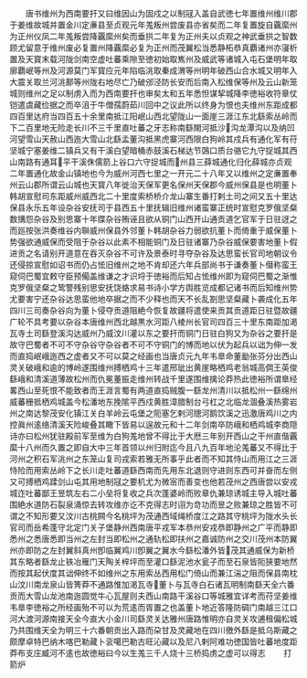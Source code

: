 <!-- { "loadSidebar": true } -->
　　唐书维州为西南要扞又曰维因山为固戍之以制冦入盖自武徳七年置维州维川郡于姜维故城并置金川定亷县至贞观元年羗叛州尝废县亦省矣而二年复置旋自覊縻州为正州仪凤二年羗叛尝降覊縻州矣而垂拱二年复为正州夫以贞观之神武垂拱之智数顾尤留意于维州废必复置州降覊縻必复为正州而茂翼松当悉静柘恭真覇诸州亦寖析置及天寳末载河陇剑南空虚吐蕃乘隙至徳初始取嶲州及威武等诸城入屯石堡明年取廓覇岷等州及河源莫门军寳应元年陷临洮取秦成渭等州明年破西山合水城又明年入大震关取兰河洮鄯等州陇右地尽亡乃破邠泾防长安而后南入松维保等州及云山新笼城则维州之足以制虏入而为西南要扞也审矣太和五年悉怛谋挈城降李徳裕收符章仗铠遣虞藏俭据之而卒沮于牛僧孺蔚茹川回中之议此所以终身为恨也夫维州东距成都四百里达府当四百五十余里南抵江阳岷山西北望陇山一面崖三涯江东北繇索丛岭而下二百里地无险走长川不三千里直吐蕃之牙志称南繇閙河抵沙沟龙潭沟以及纳凹河望雪山天赦山西迤大雪山北繇孟董沟抵黑虎寨河西限白狗岭其戍兵有通化军有苻坚城宁塞姜维二镇兵又有干溪白望暗桶赤鼓溪石梯达节鵶口质台骆它九守捉城其西山南路有通耳平干溪侏儒箭上谷口六守捉城而州县三薛城通化归化薛城亦贞观二年置通化故金山镇地也今为威州河西七里之一开元二十八年又以维州之定亷置奉州云山郡所谓云山城也天寳八年徙治天保军更名保州天保郡今威州保县是也明董卜韩胡宣慰司东距威州威西北二十里度索桥桥介龙山寨生番打剌土司之间又五十里达保县永乐五年设杂谷安抚司于县西五十里抚辑旧维州诸蛮寨正统时宣慰克罗俄坚粲数搆怨杂谷及别思寨十年牒杂谷贿诬且欲从铜门山西开山通贡道乞官军于日驻迓之而廵按张洪奏维谷内聨威州保县外邻董卜韩胡杂谷力弱欲抗董卜而倚重于威保董卜势强欲通威保而受阻于杂谷以此素不相能铜门及日驻诸寨乃杂谷威保要害地董卜假进贡之名请别开道意在吞灭杂谷不可许及景泰时寻夺杂谷及达思蛮长官司地朝议令还侵掠宣慰如诏书而仍占恡旧维州之地不肯却还六年兵部尚书于谦奏董卜僣称蛮王窥伺巴蜀宜敕守臣预僃盖维谦之才识埒于徳裕而后知占恡维州即为窥伺巴蜀之渐惟克罗俄坚粲之鸷警残别思安抚饶蛒求易书诗小学方舆胜览成都记诸书而后知维州势尤要害宁还杂谷达思蛮他地卒据之而不少释也而天不长乱劄思坚粲藏卜袭成化五年四川三司奏杂谷向为董卜侵夺贡道阻絶今恢复故疆将遣使来贡其贡道距日驻暨故疆广轮不具考要以杂谷本唐维州西北越黒水河距八棱州长官司四百三十里东南距加渇瓦寺土司繇登溪沟达威州乃威汶川灌以东之要扞而铜门日驻白狗又为杂谷之要扞是故守巴蜀者不可不守杂谷守杂谷者不可不守铜门的博而地以伏为起兵以诎为伸一发而直捣岷峨迤西之虚者又不可以莫之经画也当唐贞元九年韦臯命董勔张芬分出西山灵关破峨和逾的博岭遂围维州搏栖鸡十三年遣邢玼出黄崖略栖鸡老翁城高倜王英俊繇峨和清溪道薄故松州而仇冕董振走维州转战千里遂围维擒论莽热此徳裕所谓臯经畧西山至死恨不能致者而王涯言蜀有两道直捣贼腹一繇龙州清川以抵松州一繇绵州威蕃栅抵栖鸡城盖今松潘地东挽隂平西戍黄胜漳腊制台弓杠之北临龙涸叠溪热雾岩州之南达黎茂安化镇江关白羊岭云屯堡之阨塞乞剌河牕河鹅饮溪之迅激唐鸡川之内控眞州逺络清溪天险峻叠其瞰下皆易以逞故元和十二年剑南卒防峨和栖鸡城李商隠诗亦曰松州犹驻殿前军至维为白狗羗地曾不得比于大厯三年别开西山之干州直偕覊縻十八州而久置之即自大中三年首领以州归附迄今且八九百年地沦羗蕃又不得比于河州之积石军洮州之东笼山复司戎索若雅无所事乎此者而不知其恃山而用江之三涯恃险而用索丛岭下之长川走吐蕃道繇西南而先用东北退则守进则东西可并奋而左侧又可搏栖鸡蹂剑山屯其用地制冦之要机尤为微宻而善变也他若茂州之西唐尝以安戎城迮吐蕃鄙王昱筑左右二小垒将复收之兵次蓬婆岭而败章仇兼琼诱城主导入城吐蕃围絶水道防石裂泉涌惊去转攻维亦讫不克得志时诩为竒功而昱之败兼琼之胜皆不可谓之不知形要又汶川古桃闗今名桃坪为茂通西域绳桥度江之路其守桃坪为陇水头长官司而岳希蓬守北定门关子堡静州西南唐平戎军本恭州安戎恭即静州之广平而静即悉州之悉唐悉即当州之左封当即松州之通轨松即扶州之嘉诚防州之交川茂州本防翼州亦即防之左封翼斜真州卽临翼鸡川卽翼之翼水今繇松潘外皆茂其通威保为新桥其东略者繇龙止铁冶雁门天陶关梓坪而至灌口繇泥池水瓮子而至石泉皆阨狭要地然而按其起伏度其诎伸终不如维州之东用索丛西用松门倚山而兼江湍之阻而保县南枕山汶川南龙泉山皆箐莽不通路惟加渇瓦寺董卜与瓦寺白石诸瓦明制南繇天全六番贡而大雪山龙池南迤圆觉牛心瓦屋则夫西山南路干溪谷口等城雅宜详考而苻坚姜维韦臯李徳裕之所经画殆不可以为荒逺而胥置之也盖董卜地近答隆防碉门南越三江口河大渡河源南接天全今直大小金川司繇灵关达雅州唐路惟明亦自灵关攻逋租偏松城乃共围维天全为明三十六番朝贡出入路而朶甘及灵藏地在四川徼外繇是抵乌斯藏之颇摩卓特巴纳木喀巴勒藏卜衮噶巴勒古旺沁藏以及尼八剌阿难功徳国皆吐蕃地度距莽布支庄臧河不逺也故徳裕曰今以生羗三千人烧十三桥捣虏之虚可以得志
　　打箭炉
